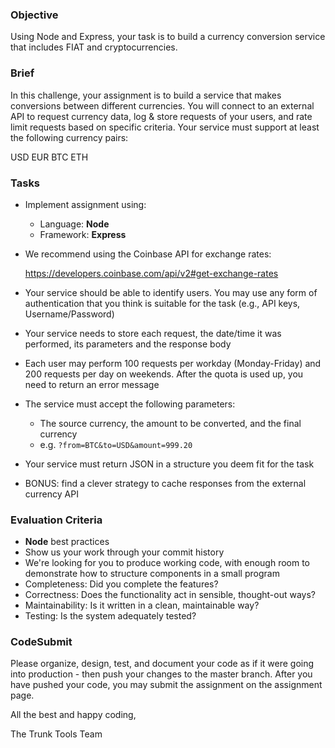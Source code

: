 ### Objective

Using Node and Express, your task is to build a currency conversion service that includes FIAT and cryptocurrencies.

### Brief

In this challenge, your assignment is to build a service that makes conversions between different currencies. You will connect to an external API to request currency data, log & store requests of your users, and rate limit requests based on specific criteria. Your service must support at least the following currency pairs:

USD
EUR
BTC
ETH

### Tasks

-   Implement assignment using:

    -   Language: **Node**
    -   Framework: **Express**

-   We recommend using the Coinbase API for exchange rates:

    https://developers.coinbase.com/api/v2#get-exchange-rates

-   Your service should be able to identify users. You may use any form of authentication that you think is suitable for the task (e.g., API keys, Username/Password)
-   Your service needs to store each request, the date/time it was performed, its parameters and the response body
-   Each user may perform 100 requests per workday (Monday-Friday) and 200 requests per day on weekends. After the quota is used up, you need to return an error message
-   The service must accept the following parameters:
    -   The source currency, the amount to be converted, and the final currency
    -   e.g. `?from=BTC&to=USD&amount=999.20`
-   Your service must return JSON in a structure you deem fit for the task
-   BONUS: find a clever strategy to cache responses from the external currency API

### Evaluation Criteria

-   **Node** best practices
-   Show us your work through your commit history
-   We're looking for you to produce working code, with enough room to demonstrate how to structure components in a small program
-   Completeness: Did you complete the features?
-   Correctness: Does the functionality act in sensible, thought-out ways?
-   Maintainability: Is it written in a clean, maintainable way?
-   Testing: Is the system adequately tested?

### CodeSubmit

Please organize, design, test, and document your code as if it were going into production - then push your changes to the master branch. After you have pushed your code, you may submit the assignment on the assignment page.

All the best and happy coding,

The Trunk Tools Team